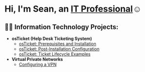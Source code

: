 <h1>Hi, I'm Sean, an <a href="https://www.linkedin.com/in/seanchurchman/">IT Professional</a>☺</h1>

<h2>👨‍💻 Information Technology Projects:</h2>

- <b>osTicket (Help Desk Ticketing System)</b>
  - [osTicket: Prerequisites and Installation](https://github.com/SeanChurchman/osticket-prereqs)
  - [osTicket: Post-Installation Configuration](https://github.com/SeanChurchman/osTicket-post-install-config)
  - [osTicket: Ticket Lifecycle Examples](https://github.com/SeanChurchman/osTicket-lifecycle)
- <b>Virtual Private Networks</b>
  - [Configuring a VPN](https://github.com/SeanChurchman/Virtual-Private-Networks)

[linkedin]: (https://www.linkedin.com/in/seanchurchman/)
